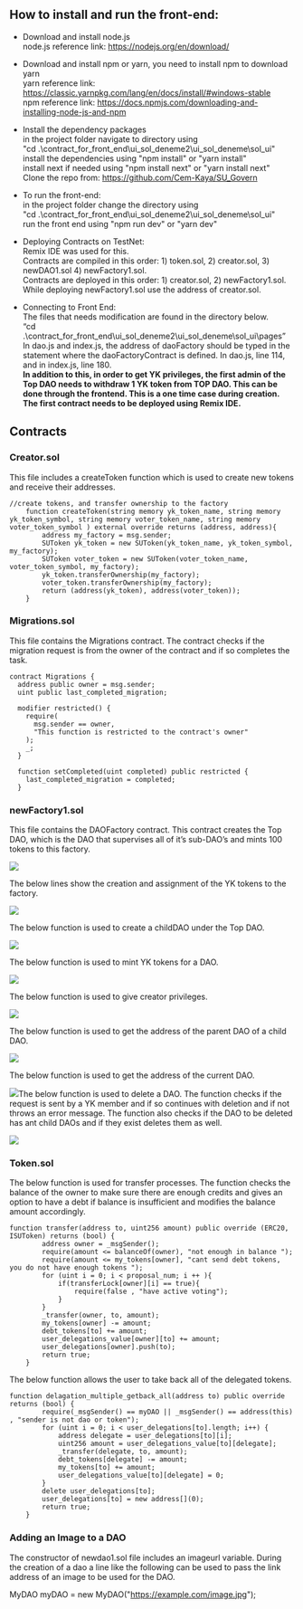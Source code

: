 ﻿## How to install and run the front-end:

- Download and install node.js\
node.js reference link: https://nodejs.org/en/download/

- Download and install npm or yarn, you need to install npm to download yarn\
yarn reference link: https://classic.yarnpkg.com/lang/en/docs/install/#windows-stable \
npm reference link: https://docs.npmjs.com/downloading-and-installing-node-js-and-npm

- Install the dependency packages\
in the project folder navigate to directory using\
"cd .\contract_for_front_end\ui_sol_deneme2\ui_sol_deneme\sol_ui"\
install the dependencies using "npm install" or "yarn install"\
install next if needed using "npm install next" or "yarn install next"\
Clone the repo from: https://github.com/Cem-Kaya/SU_Govern

- To run the front-end:\
in the project folder change the directory using\
"cd .\contract_for_front_end\ui_sol_deneme2\ui_sol_deneme\sol_ui"\
run the front end using "npm run dev" or "yarn dev"

- Deploying Contracts on TestNet:\
Remix IDE  was used for this.\
Contracts are compiled in this order: 1) token.sol, 2) creator.sol, 3) newDAO1.sol 4) newFactory1.sol.\
Contracts are deployed in this order: 1) creator.sol, 2) newFactory1.sol.\
While deploying newFactory1.sol use the address of creator.sol.

- Connecting to Front End:\
The files that needs modification are found in the directory below.\
“cd .\contract_for_front_end\ui_sol_deneme2\ui_sol_deneme\sol_ui\pages” In dao.js and index.js, the address of daoFactory should be typed in the statement where the daoFactoryContract is defined. In dao.js, line 114, and in index.js, line 180.\
**In addition to this, in order to get YK privileges, the first admin of the Top DAO needs to withdraw 1 YK token from TOP DAO. This can be done through the frontend. This is a one time case during creation. The first contract needs to be deployed using Remix IDE.**

## Contracts

### Creator.sol

This file includes a createToken function which is used to create new tokens and receive their addresses.

```
//create tokens, and transfer ownership to the factory
    function createToken(string memory yk_token_name, string memory yk_token_symbol, string memory voter_token_name, string memory voter_token_symbol ) external override returns (address, address){
        address my_factory = msg.sender;
        SUToken yk_token = new SUToken(yk_token_name, yk_token_symbol, my_factory);
        SUToken voter_token = new SUToken(voter_token_name, voter_token_symbol, my_factory);
        yk_token.transferOwnership(my_factory);
        voter_token.transferOwnership(my_factory);
        return (address(yk_token), address(voter_token));
    }
```

### Migrations.sol

This file contains the Migrations contract. The contract checks if the migration request is from the owner of the contract and if so completes the task.

```
contract Migrations {
  address public owner = msg.sender;
  uint public last_completed_migration;

  modifier restricted() {
    require(
      msg.sender == owner,
      "This function is restricted to the contract's owner"
    );
    _;
  }

  function setCompleted(uint completed) public restricted {
    last_completed_migration = completed;
  }
```

### newFactory1.sol

This file contains the DAOFactory contract. This contract creates the Top DAO, which is the DAO that supervises all of it’s sub-DAO’s and mints 100 tokens to this factory.

![](Aspose.Words.a67b8021-f51d-4762-ae4e-28db9c8332dc.003.jpeg)

The below lines show the creation and assignment of the YK tokens to the factory.

![](Aspose.Words.a67b8021-f51d-4762-ae4e-28db9c8332dc.004.jpeg)

The below function is used to create a childDAO under the Top DAO.

![](Aspose.Words.a67b8021-f51d-4762-ae4e-28db9c8332dc.005.jpeg)

The below function is used to mint YK tokens for a DAO.

![](Aspose.Words.a67b8021-f51d-4762-ae4e-28db9c8332dc.006.jpeg)

The below function is used to give creator privileges.

![](Aspose.Words.a67b8021-f51d-4762-ae4e-28db9c8332dc.007.png)

The below function is used to get the address of the parent DAO of a child DAO.

![](Aspose.Words.a67b8021-f51d-4762-ae4e-28db9c8332dc.008.png)

The below function is used to get the address of the current DAO.

![](Aspose.Words.a67b8021-f51d-4762-ae4e-28db9c8332dc.009.png)The below function is used to delete a DAO. The function checks if the request is sent by a YK member and if so continues with deletion and if not throws an error message. The function also checks if the DAO to be deleted has ant child DAOs and if they exist deletes them as well.

![](Aspose.Words.a67b8021-f51d-4762-ae4e-28db9c8332dc.010.jpeg)

### Token.sol

The below function is used for transfer processes. The function checks the balance of the owner to make sure there are enough credits and gives an option to have a debt if balance is insufficient and modifies the balance amount accordingly.

```
function transfer(address to, uint256 amount) public override (ERC20, ISUToken) returns (bool) {
        address owner = _msgSender();
        require(amount <= balanceOf(owner), "not enough in balance ");
        require(amount <= my_tokens[owner], "cant send debt tokens, you do not have enough tokens ");
        for (uint i = 0; i < proposal_num; i ++ ){
            if(transferLock[owner][i] == true){
                require(false , "have active voting");
            }
        }
        _transfer(owner, to, amount);
        my_tokens[owner] -= amount;
        debt_tokens[to] += amount;
        user_delegations_value[owner][to] += amount;
        user_delegations[owner].push(to);
        return true;
    }
```

The below function allows the user to take back all of the delegated tokens.

```
function delagation_multiple_getback_all(address to) public override returns (bool) {
        require(_msgSender() == myDAO || _msgSender() == address(this) , "sender is not dao or token");
        for (uint i = 0; i < user_delegations[to].length; i++) {
            address delegate = user_delegations[to][i];
            uint256 amount = user_delegations_value[to][delegate];
            _transfer(delegate, to, amount);
            debt_tokens[delegate] -= amount;
            my_tokens[to] += amount;
            user_delegations_value[to][delegate] = 0;
        }
        delete user_delegations[to];
        user_delegations[to] = new address[](0);
        return true;
    }
```

### Adding an Image to a DAO

The constructor of newdao1.sol file includes an imageurl variable. During the creation of a dao a line like the following can be used to pass the link address of an image to be used for the DAO.

MyDAO myDAO = new MyDAO("https://example.com/image.jpg");
